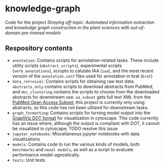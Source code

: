 # knowledge-graph
Code for the project *Straying off-topic: Automated information extraction and knowledge graph construction in the plant sciences with out-of-domain pre-trained models*

## Respository contents
* `annotation`: Contains scripts for annotation-related tasks. These include utility scripts (`abstract_scripts`), experimental scripts (`verb_annotations`), scrupts to calulate IAA (`iaa`), and the most recent version of the `annotation.conf` files used for annotation in brat (`brat`)
* `data_retreival`: Contains scripts for obtaining raw text data. `abstracts_only` contains scripts to download abstracts from PubMed, and `doc_clustering` contains the scripts to choose from the downloaded abstracts for downstream use. `oa_subset` gets full text XML from the [PubMed Open Access Subset](https://www.ncbi.nlm.nih.gov/pmc/tools/openftlist/); this project is currently only using abstracts, so this code has not been utilized for downstream tasks.
* `graph_formatting`: Contains scripts for turning model output into the [GraphViz DOT format](https://graphviz.org/doc/info/lang.html) for visualization in cytoscape. This code currently has an issue where, although the output is compliant with DOT, it cannot be visualized in cytoscape; TODO resolve this issue
* `jupyter_notebooks`: Miscellaneous jupyter notebooks with data visualizations
* `models`: Contains code to run the various kinds of models, both `benchmarks` and `neual models`, as well as a script to evaluate performance model-agnostically. 
* `tests`: Unit tests 


